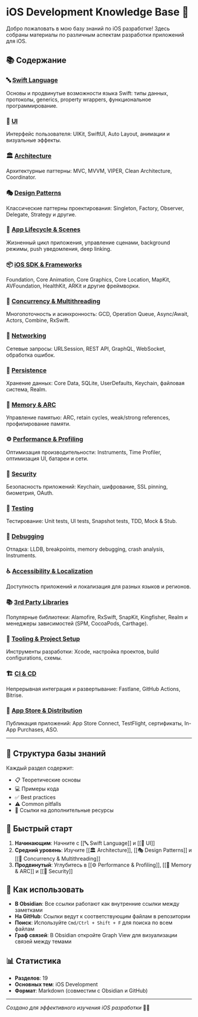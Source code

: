# iOS Development Knowledge Base 📱

Добро пожаловать в мою базу знаний по iOS разработке! Здесь собраны материалы по различным аспектам разработки приложений для iOS.

## 📚 Содержание

### 🔤 [Swift Language](iOS/🔤%20Swift%20Language/🔤%20Swift%20Language.md)
Основы и продвинутые возможности языка Swift: типы данных, протоколы, generics, property wrappers, функциональное программирование.

### 🎨 [UI](iOS/🎨%20UI/🎨%20UI.md)
Интерфейс пользователя: UIKit, SwiftUI, Auto Layout, анимации и визуальные эффекты.

### 🏛️ [Architecture](iOS/🏛️%20Architecture/🏛️%20Architecture.md)
Архитектурные паттерны: MVC, MVVM, VIPER, Clean Architecture, Coordinator.

### 🎭 [Design Patterns](iOS/🎭%20Design%20Patterns/🎭%20Design%20Patterns.md)
Классические паттерны проектирования: Singleton, Factory, Observer, Delegate, Strategy и другие.

### 🔄 [App Lifecycle & Scenes](iOS/🔄%20App%20Lifecycle%20&%20Scenes/🔄%20App%20Lifecycle%20&%20Scenes.md)
Жизненный цикл приложения, управление сценами, background режимы, push уведомления, deep linking.

### 📦 [iOS SDK & Frameworks](iOS/📦%20iOS%20SDK%20&%20Frameworks/📦%20iOS%20SDK%20&%20Frameworks.md)
Foundation, Core Animation, Core Graphics, Core Location, MapKit, AVFoundation, HealthKit, ARKit и другие фреймворки.

### 🚀 [Concurrency & Multithreading](iOS/🚀%20Concurrency%20&%20Multithreading/🚀%20Concurrency%20&%20Multithreading.md)
Многопоточность и асинхронность: GCD, Operation Queue, Async/Await, Actors, Combine, RxSwift.

### 🛜 [Networking](iOS/🛜%20Networking/🛜%20Networking.md)
Сетевые запросы: URLSession, REST API, GraphQL, WebSocket, обработка ошибок.

### 📀 [Persistence](iOS/📀%20Persistence/📀%20Persistence.md)
Хранение данных: Core Data, SQLite, UserDefaults, Keychain, файловая система, Realm.

### 📖 [Memory & ARC](iOS/📖%20Memory%20&%20ARC/📖%20Memory%20&%20ARC.md)
Управление памятью: ARC, retain cycles, weak/strong references, профилирование памяти.

### ⚙️ [Performance & Profiling](iOS/⚙️%20Performance%20&%20Profiling/⚙️%20Performance%20&%20Profiling.md)
Оптимизация производительности: Instruments, Time Profiler, оптимизация UI, батареи и сети.

### 🔐 [Security](iOS/🔐%20Security/🔐%20Security.md)
Безопасность приложений: Keychain, шифрование, SSL pinning, биометрия, OAuth.

### 🧪 [Testing](iOS/🧪%20Testing/🧪%20Testing.md)
Тестирование: Unit tests, UI tests, Snapshot tests, TDD, Mock & Stub.

### 🐛 [Debugging](iOS/🐛%20Debugging/🐛%20Debugging.md)
Отладка: LLDB, breakpoints, memory debugging, crash analysis, Instruments.

### ♿️ [Accessibility & Localization](iOS/♿️%20Accessibility%20&%20Localization%20🌍/♿️%20Accessibility%20&%20Localization%20🌍.md)
Доступность приложений и локализация для разных языков и регионов.

### 📚 [3rd Party Libraries](iOS/📚%203rd%20Party%20Libraries/📚%203rd%20Party%20Libraries.md)
Популярные библиотеки: Alamofire, RxSwift, SnapKit, Kingfisher, Realm и менеджеры зависимостей (SPM, CocoaPods, Carthage).

### 🧰 [Tooling & Project Setup](iOS/🧰%20Tooling%20&%20Project%20Setup/🧰%20Tooling%20&%20Project%20Setup.md)
Инструменты разработки: Xcode, настройка проектов, build configurations, схемы.

### 🏗️ [CI & CD](iOS/🏗️%20CI%20&%20CD/🏗️%20CI%20&%20CD.md)
Непрерывная интеграция и развертывание: Fastlane, GitHub Actions, Bitrise.

### 🚀 [App Store & Distribution](iOS/🚀%20App%20Store%20&%20Distribution/🚀%20App%20Store%20&%20Distribution.md)
Публикация приложений: App Store Connect, TestFlight, сертификаты, In-App Purchases, ASO.

---

## 🎯 Структура базы знаний

Каждый раздел содержит:
- 📋 Теоретические основы
- 💻 Примеры кода
- ✅ Best practices
- ⚠️ Common pitfalls
- 🔗 Ссылки на дополнительные ресурсы

## 🚀 Быстрый старт

1. **Начинающим**: Начните с [[🔤 Swift Language]] и [[🎨 UI]]
2. **Средний уровень**: Изучите [[🏛️ Architecture]], [[🎭 Design Patterns]] и [[🚀 Concurrency & Multithreading]]
3. **Продвинутый**: Углубитесь в [[⚙️ Performance & Profiling]], [[📖 Memory & ARC]] и [[🔐 Security]]

## 📝 Как использовать

- **В Obsidian**: Все ссылки работают как внутренние ссылки между заметками
- **На GitHub**: Ссылки ведут к соответствующим файлам в репозитории
- **Поиск**: Используйте `Cmd/Ctrl + Shift + F` для поиска по всем файлам
- **Граф связей**: В Obsidian откройте Graph View для визуализации связей между темами

## 📊 Статистика

- **Разделов**: 19
- **Основных тем**: iOS Development
- **Формат**: Markdown (совместим с Obsidian и GitHub)

---

*Создано для эффективного изучения iOS разработки* 📱✨